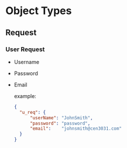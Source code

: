 # Object Types

## Request

### User Request

* Username

* Password

* Email

  example:

  ```json
  {
  	"u_req": {
  		"userName": "JohnSmith",
  		"password": "password",
  		"email":	"johnsmith@cen3031.com"
  	}
  }
  ```

  